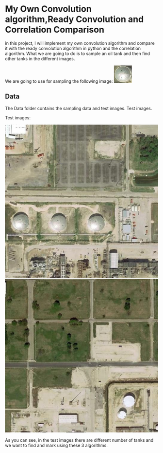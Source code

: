 # My Own Convolution algorithm,Ready Convolution and Correlation Comparison
in this project, I will implement my own convolution algorithm and compare it with the ready convolution algorithm in python and the correlation algorithm. What we are going to do is to sample an oil tank and then find other tanks in the different images.

We are going to use for sampling the following image: 
![Alt text](Data/temp_data_10.PNG?raw=true "Title")


## Data
The Data folder contains the sampling data and test images. Test images.

Test images:

![Alt text](Data/Resim2_3.jpg?raw=true "Title")
![Alt text](Data/Resim3_2.jpg?raw=true "Title")

As you can see, in the test images there are different number of tanks and we want to find and mark using these 3 algorithms.
